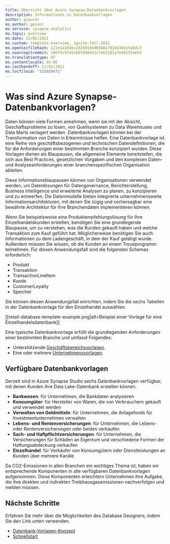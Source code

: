 ```yaml
---
title: Übersicht über Azure Synapse-Datenbankvorlagen
description: Informationen zu Datenbankvorlagen
author: gsaurer
ms.author: gesaur
ms.service: synapse-analytics
ms.topic: overview
ms.date: 11/02/2021
ms.custom: template-overview, ignite-fall-2021
ms.openlocfilehash: 121e1a105bc2d2d01d4069b8a791443de25a8dc3
ms.sourcegitcommit: 106f5c9fa5c6d3498dd1cfe63181a7ed4125ae6d
ms.translationtype: HT
ms.contentlocale: de-DE
ms.lasthandoff: 11/02/2021
ms.locfileid: "131029471"
---
```

# <a name="what-is-azure-synapse-database-templates"></a>Was sind Azure Synapse-Datenbankvorlagen?

Daten können viele Formen annehmen, wenn sie mit der Absicht, Geschäftsprobleme zu lösen, von Quellsystemen zu Data Warehouses und Data Marts verlagert werden. Datenbankvorlagen können bei der Transformation von Daten in Erkenntnisse helfen. Eine Datenbankvorlage ist eine Reihe von geschäftsbezogenen und technischen Datendefinitionen, die für die Anforderungen einer bestimmten Branche konzipiert wurden. Diese Vorlagen dienen als Blaupausen, die allgemeine Elemente bereitstellen, die sich aus Best Practices, gesetzlichen Vorgaben und den komplexen Daten- und Analyseanforderungen einer branchenspezifischen Organisation ableiten. 

Diese Informationsblaupausen können von Organisationen verwendet werden, um Datenlösungen für Datengovernance, Berichterstellung, Business Intelligence und erweiterte Analysen zu planen, zu konzipieren und zu entwerfen. Die Datenmodelle bieten integrierte unternehmensweite Informationsarchitekturen, mit denen Sie zügig und vorhersagbar eine bewährte Architektur für Ihre Branchendaten implementieren können. 

Wenn Sie beispielsweise eine Produktempfehlungslösung für Ihre Einzelhandelskunden erstellen, benötigen Sie eine grundlegende Blaupause, um zu verstehen, was die Kunden gekauft haben und welche Transaktion zum Kauf geführt hat. Möglicherweise benötigen Sie auch Informationen zu dem Ladengeschäft, in dem der Kauf getätigt wurde. Außerdem müssen Sie wissen, ob die Kunden an einem Treueprogramm teilnehmen. Für diesen Anwendungsfall sind die folgenden Schemas erforderlich: 

 - Produkt 
 - Transaktion 
 - TransactionLineItem 
 - Kunde 
 - CustomerLoyalty 
 - Speicher 

Sie können diesen Anwendungsfall einrichten, indem Sie die sechs Tabellen in der Datenbankvorlage für den Einzelhandel auswählen. 

[[retail-database-template-example.png|alt=Beispiel einer Vorlage für eine Einzelhandelsdatenbank]]

Eine typische Datenbankvorlage erfüllt die grundlegenden Anforderungen einer bestimmten Branche und umfasst Folgendes: 

 - Unterstützende [Geschäftsbereichsvorlagen](concepts-database-templates.md#business-area-templates).
 - Eine oder mehrere [Unternehmensvorlagen](concepts-database-templates.md#enterprise-templates).  

## <a name="available-database-templates"></a>Verfügbare Datenbankvorlagen 

Derzeit sind in Azure Synapse Studio sechs Datenbankvorlagen verfügbar, mit denen Kunden ihre Data Lake-Datenbank erstellen können. 

 - **Bankwesen**: für Unternehmen, die Bankdaten analysieren
 - **Konsumgüter**: für Hersteller von Waren, die von Verbrauchern gekauft und verwendet werden
 - **Verwalten von Geldmitteln**: für Unternehmen, die Anlagefonds für Investmentunternehmen verwalten
 - **Lebens- und Rentenversicherungen**: für Unternehmen, die Lebens- oder Rentenversicherungen oder beides verkaufen
 - **Sach- und Haftpflichtversicherungen**: für Unternehmen, die Versicherungen für Schäden an Eigentum und verschiedene Formen der Haftungsabdeckung verkaufen
 - **Einzelhandel**: für Verkäufer von Konsumgütern oder Dienstleistungen an Kunden über mehrere Kanäle

Da CO2-Emissionen in allen Branchen ein wichtiges Thema ist, haben wir entsprechende Komponenten in alle verfügbaren Datenbankvorlagen aufgenommen. Diese Komponenten erleichtern Unternehmen ihre Aufgabe, die ihre direkten und indirekten Treibhausgasemissionen nachverfolgen und melden müssen.

## <a name="next-steps"></a>Nächste Schritte
Erfahren Sie mehr über die Möglichkeiten des Database Designers, indem Sie den Link unten verwenden.
- [Datenbank-Vorlagen-Konzept](concepts-database-templates.md)
- [Schnellstart](quick-start-create-lake-database.md)
